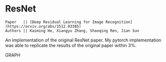 # ResNet
```
Paper   || [Deep Residual Learning for Image Recognition](https://arxiv.org/abs/1512.03385)
Authors || Kaiming He, Xiangyu Zhang, Shaoqing Ren, Jian Sun
```

An implementation of the original ResNet paper. My pytorch implementation was able to replicate the results of the original paper within 3%.

GRAPH

